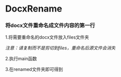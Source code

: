 # DocxRename

### 将docx文件重命名成文件内容的第一行

1.将需要重命名的docx文件放入files文件夹

*注意：请复制而不是剪切到files，重命名后源文件会消失*

2.执行main函数

3.在renamed文件夹即可得到
